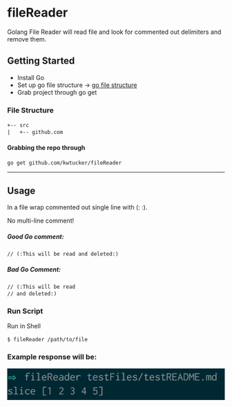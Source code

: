 # fileReader
Golang File Reader will read file and look for commented out delimiters and remove them.

## Getting Started
* Install Go
* Set up go file structure -> <a href='https://golang.org/doc/code.html' target='\_blank'>go file structure</a>
* Grab project through go get

### File Structure
```
+-- src
|   +-- github.com
```

#### Grabbing the repo through
```
go get github.com/kwtucker/fileReader
```
---

## Usage
In a file wrap commented out single line with (: :).

No multi-line comment!

##### Good Go comment:
```
// (:This will be read and deleted:)
```
##### Bad Go Comment:
```
// (:This will be read
// and deleted:)
```

### Run Script
Run in Shell
```
$ fileReader /path/to/file
```
### Example response will be:
![Image of response after command](https://github.com/kwtucker/fileReader/blob/master/examples/commandRes.png)
